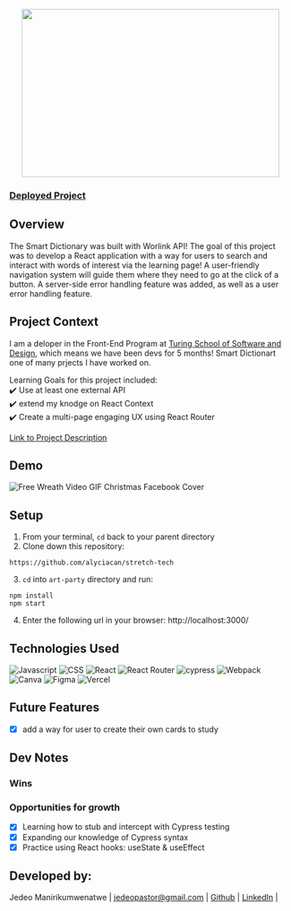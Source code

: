 <p align="center">
  <img width="460" height="300" src="https://user-images.githubusercontent.com/16736352/201551615-cbbd676d-9c86-4257-96d8-1c2745bead4d.png">
</p>

### [Deployed Project](http://smartdictionary.vercel.app/)

## Overview
The Smart Dictionary was built with Worlink API! The goal of this project was to develop a React application with a way for users to search and interact with words of interest via the learning page! A user-friendly navigation system will guide them where they need to go at the click of a button. A server-side error handling feature was added, as well as a user error handling feature.

## Project Context
I am a deloper in the Front-End Program at [Turing School of Software and Design](https://frontend.turing.edu/), which means we have been devs for 5 months! Smart Dictionart one of many prjects I have worked on.

Learning Goals for this project included:      
✔️ Use at least one external API      
✔️ extend my knodge on React Context             
✔️ Create a multi-page engaging UX using React Router 

[Link to Project Description](https://frontend.turing.edu/projects/module-3/showcase.html)

## Demo
![Free Wreath Video GIF Christmas Facebook Cover](https://user-images.githubusercontent.com/16736352/201551534-72a1ad8f-26ff-4a27-9af4-f27365490de1.gif)

## Setup
1. From your terminal, `cd` back to your parent directory
2. Clone down this repository:
  ```
  https://github.com/alyciacan/stretch-tech
  ```
3. `cd` into `art-party` directory and run:
  ```
  npm install
  npm start
  ```
4. Enter the following url in your browser: http://localhost:3000/

## Technologies Used
![Javascript](https://img.shields.io/badge/JavaScript-323330?style=for-the-badge&logo=javascript&logoColor=F7DF1E) 
![CSS](https://img.shields.io/badge/CSS3-1572B6?style=for-the-badge&logo=css3&logoColor=white) 
![React](https://img.shields.io/badge/react-%2320232a.svg?style=for-the-badge&logo=react&logoColor=%2361DAFB) 
![React Router](https://img.shields.io/badge/React_Router-CA4245?style=for-the-badge&logo=react-router&logoColor=white) 
![cypress](https://img.shields.io/badge/-cypress-%23E5E5E5?style=for-the-badge&logo=cypress&logoColor=058a5e) 
![Webpack](https://img.shields.io/badge/webpack-%238DD6F9.svg?style=for-the-badge&logo=webpack&logoColor=black) 
![Canva](https://img.shields.io/badge/Canva-%2300C4CC.svg?style=for-the-badge&logo=Canva&logoColor=white) 
![Figma](https://img.shields.io/badge/figma-%23F24E1E.svg?style=for-the-badge&logo=figma&logoColor=white)
![Vercel](https://img.shields.io/badge/vercel-%23000000.svg?style=for-the-badge&logo=vercel&logoColor=white)

## Future Features
- [x] add a way for user to create their own cards to study


## Dev Notes
### Wins

### Opportunities for growth
- [x] Learning how to stub and intercept with Cypress testing
- [x] Expanding our knowledge of Cypress syntax
- [x] Practice using React hooks: useState & useEffect

## Developed by:
Jedeo Manirikumwenatwe |
jedeopastor@gmail.com |
[Github](https://github.com/Jedeo) |
[LinkedIn](linkedin.com/in/jedeo) |
